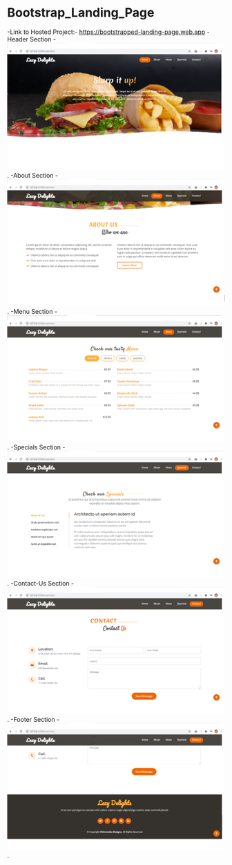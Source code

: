 # Bootstrap_Landing_Page
-Link to Hosted Project:- https://bootstrapped-landing-page.web.app
-Header Section
-![alt text](https://github.com/Chitranshu-9/Bootstrap_Landing_Page/blob/main/bootstrap_header.png).
-About Section
-![alt text](https://github.com/Chitranshu-9/Bootstrap_Landing_Page/blob/main/bootstrap_about_us.png).
-Menu Section
-![alt text](https://github.com/Chitranshu-9/Bootstrap_Landing_Page/blob/main/bootstrap_menu.png).
-Specials Section
-![alt text](https://github.com/Chitranshu-9/Bootstrap_Landing_Page/blob/main/bootstrap_specials.png).
-Contact-Us Section
-![alt text](https://github.com/Chitranshu-9/Bootstrap_Landing_Page/blob/main/bootstrap_contact_us.png).
-Footer Section
-![alt text](https://github.com/Chitranshu-9/Bootstrap_Landing_Page/blob/main/bootstrap_footer.png).
